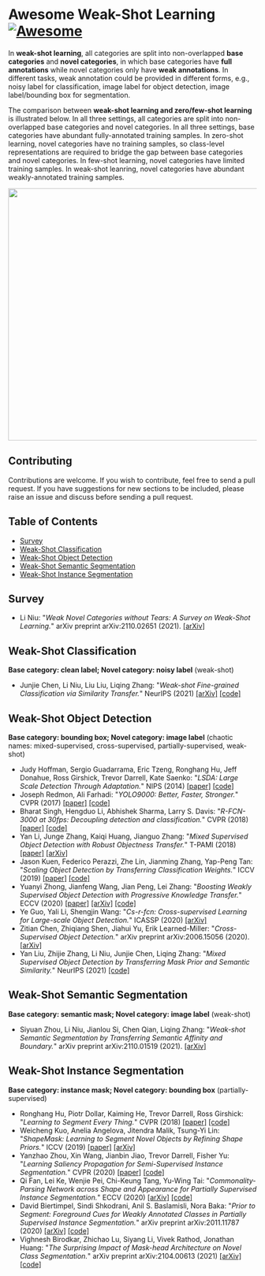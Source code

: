 # Awesome Weak-Shot Learning  [![Awesome](https://cdn.rawgit.com/sindresorhus/awesome/d7305f38d29fed78fa85652e3a63e154dd8e8829/media/badge.svg)](https://github.com/sindresorhus/awesome)

In **weak-shot learning**, all categories are split into non-overlapped **base categories** and **novel categories**, in which base categories have **full annotations** while novel categories only have **weak annotations**. In different tasks, weak annotation could be provided in different forms, e.g., noisy label for classification, image label for object detection, image label/bounding box for segmentation. 

The comparison between **weak-shot learning and zero/few-shot learning** is illustrated below. In all three settings, all categories are split into non-overlapped base categories and novel categories. In all three settings, base categories have abundant fully-annotated training samples. In zero-shot learning, novel categories have no training samples, so class-level representations are required to bridge the gap between base categories and novel categories. In few-shot learning, novel categories have limited training samples. In weak-shot leanring, novel categories have abundant weakly-annotated training samples. 

<img src='https://bcmi.sjtu.edu.cn/home/niuli/images/project_weak_shot_small.jpg' align="center" width=512>

## Contributing

Contributions are welcome.  If you wish to contribute, feel free to send a pull request. If you have suggestions for new sections to be included, please raise an issue and discuss before sending a pull request.

## Table of Contents
+ [Survey](#Survey)
+ [Weak-Shot Classification](#Weak-Shot-Classification)
+ [Weak-Shot Object Detection](#Weak-Shot-Detection)
+ [Weak-Shot Semantic Segmentation](#Weak-Shot-Semantic-Segmentation)
+ [Weak-Shot Instance Segmentation](#Weak-Shot-Instance-Segmentation)

## Survey
+ Li Niu: "*Weak Novel Categories without Tears: A Survey on Weak-Shot Learning.*" arXiv preprint arXiv:2110.02651 (2021).  [[arXiv]](https://arxiv.org/pdf/2110.02651.pdf)

## Weak-Shot Classification
**Base category: clean label; Novel category: noisy label** (weak-shot)
+ Junjie Chen, Li Niu, Liu Liu, Liqing Zhang: "*Weak-shot Fine-grained Classification via Similarity Transfer.*" NeurIPS (2021) [[arXiv]](https://arxiv.org/pdf/2009.09197.pdf) [[code]](https://github.com/bcmi/SimTrans-Weak-Shot-Classification)

## Weak-Shot Object Detection
**Base category: bounding box; Novel category: image label** (chaotic names: mixed-supervised, cross-supervised, partially-supervised, weak-shot)
+ Judy Hoffman, Sergio Guadarrama, Eric Tzeng, Ronghang Hu, Jeff Donahue, Ross Girshick, Trevor Darrell, Kate Saenko: "*LSDA: Large Scale Detection Through Adaptation.*" NIPS (2014) [[paper]](https://proceedings.neurips.cc/paper/2014/file/09fb05dd477d4ae6479985ca56c5a12d-Paper.pdf) [[code]](https://github.com/jhoffman/lsda)
+ Joseph Redmon, Ali Farhadi: "*YOLO9000: Better, Faster, Stronger.*" CVPR (2017) [[paper]](https://openaccess.thecvf.com/content_cvpr_2017/papers/Redmon_YOLO9000_Better_Faster_CVPR_2017_paper.pdf) [[code]](https://pjreddie.com/darknet/yolo/)
+ Bharat Singh, Hengduo Li, Abhishek Sharma, Larry S. Davis: "*R-FCN-3000 at 30fps: Decoupling detection and classification.*" CVPR (2018) [[paper]](https://openaccess.thecvf.com/content_cvpr_2018/papers/Singh_R-FCN-3000_at_30fps_CVPR_2018_paper.pdf) [[code]](https://github.com/MahyarNajibi/SNIPER)
+ Yan Li, Junge Zhang, Kaiqi Huang, Jianguo Zhang: "*Mixed Supervised Object Detection with Robust Objectness Transfer.*" T-PAMI (2018) [[paper]](https://ieeexplore.ieee.org/document/8304628) [[arXiv]](https://arxiv.org/pdf/1802.09778.pdf) 
+ Jason Kuen, Federico Perazzi, Zhe Lin, Jianming Zhang, Yap-Peng Tan: "*Scaling Object Detection by Transferring Classification Weights.*" ICCV (2019) [[paper]](https://openaccess.thecvf.com/content_ICCV_2019/papers/Kuen_Scaling_Object_Detection_by_Transferring_Classification_Weights_ICCV_2019_paper.pdf) [[code]](https://github.com/xternalz/AE-WTN)
+ Yuanyi Zhong, Jianfeng Wang, Jian Peng, Lei Zhang: "*Boosting Weakly Supervised Object Detection with Progressive Knowledge Transfer.*" ECCV (2020) [[paper]](https://www.ecva.net/papers/eccv_2020/papers_ECCV/papers/123710613.pdf) [[arXiv]](https://arxiv.org/pdf/2007.07986.pdf) [[code]](https://github.com/mikuhatsune/wsod_transfer)
+ Ye Guo, Yali Li, Shengjin Wang: "*Cs-r-fcn: Cross-supervised Learning for Large-scale Object Detection.*" ICASSP (2020) [[arXiv]](https://arxiv.org/pdf/1905.12863.pdf)
+ Zitian Chen, Zhiqiang Shen, Jiahui Yu, Erik Learned-Miller: "*Cross-Supervised Object Detection.*" arXiv preprint arXiv:2006.15056 (2020). [[arXiv]](https://arxiv.org/pdf/2006.15056.pdf)
+ Yan Liu, Zhijie Zhang, Li Niu, Junjie Chen, Liqing Zhang: "*Mixed Supervised Object Detection by Transferring Mask Prior and Semantic Similarity.*" NeurIPS (2021) [[code]](https://github.com/bcmi/TraMaS-Weak-Shot-Object-Detection)


## Weak-Shot Semantic Segmentation
**Base category: semantic mask; Novel category: image label** (weak-shot)
+ Siyuan Zhou, Li Niu, Jianlou Si, Chen Qian, Liqing Zhang: "*Weak-shot Semantic Segmentation by Transferring Semantic Affinity and Boundary.*" arXiv preprint arXiv:2110.01519  (2021). [[arXiv]](https://arxiv.org/pdf/2110.01519.pdf)

## Weak-Shot Instance Segmentation
**Base category: instance mask; Novel category: bounding box** (partially-supervised)
+ Ronghang Hu, Piotr Dollar, Kaiming He, Trevor Darrell, Ross Girshick: "*Learning to Segment Every Thing.*" CVPR (2018) [[paper]](https://openaccess.thecvf.com/content_cvpr_2018/papers/Hu_Learning_to_Segment_CVPR_2018_paper.pdf) [[code]](https://github.com/ronghanghu/seg_every_thing)
+ Weicheng Kuo, Anelia Angelova, Jitendra Malik, Tsung-Yi Lin: "*ShapeMask: Learning to Segment Novel Objects by Refining Shape Priors.*" ICCV (2019) [[paper]](https://openaccess.thecvf.com/content_ICCV_2019/papers/Kuo_ShapeMask_Learning_to_Segment_Novel_Objects_by_Refining_Shape_Priors_ICCV_2019_paper.pdf) [[arXiv]](https://arxiv.org/pdf/1904.03239.pdf)
+ Yanzhao Zhou, Xin Wang, Jianbin Jiao, Trevor Darrell, Fisher Yu: "*Learning Saliency Propagation for Semi-Supervised Instance Segmentation.*" CVPR (2020) [[paper]](https://openaccess.thecvf.com/content_CVPR_2020/papers/Zhou_Learning_Saliency_Propagation_for_Semi-Supervised_Instance_Segmentation_CVPR_2020_paper.pdf) [[code]](https://github.com/ucbdrive/ShapeProp)
+ Qi Fan, Lei Ke, Wenjie Pei, Chi-Keung Tang, Yu-Wing Tai: "*Commonality-Parsing Network across Shape and Appearance for Partially Supervised Instance Segmentation.*" ECCV (2020) [[arXiv]](https://arxiv.org/pdf/2007.12387.pdf) [[code]](https://github.com/fanq15/CPMask)
+ David Biertimpel, Sindi Shkodrani, Anil S. Baslamisli, Nora Baka: "*Prior to Segment: Foreground Cues for Weakly Annotated Classes in Partially Supervised Instance Segmentation.*" arXiv preprint arXiv:2011.11787 (2020) [[arXiv]](https://arxiv.org/pdf/2011.11787.pdf) [[code]](https://github.com/dbtmpl/OPMask)
+ Vighnesh Birodkar, Zhichao Lu, Siyang Li, Vivek Rathod, Jonathan Huang: "*The Surprising Impact of Mask-head Architecture on Novel Class Segmentation.*" arXiv preprint arXiv:2104.00613 (2021) [[arXiv]](https://arxiv.org/pdf/2104.00613.pdf) [[code]](https://google.github.io/deepmac/#code)







